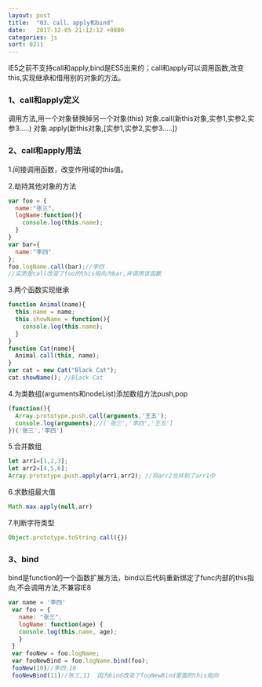 ```yaml
---
layout: post
title:  "03、call、apply和bind"
date:   2017-12-05 21:12:12 +0800
categories: js
sort: 0211
---
```


IE5之前不支持call和apply,bind是ES5出来的；call和apply可以调用函数,改变this,实现继承和借用别的对象的方法。

### 1、call和apply定义

调用方法,用一个对象替换掉另一个对象(this)
对象.call(新this对象,实参1,实参2,实参3.....)
对象.apply(新this对象,[实参1,实参2,实参3.....])

### 2、call和apply用法

1.间接调用函数，改变作用域的this值。

2.劫持其他对象的方法

```js
var foo = {
  name:"张三",
  logName:function(){
    console.log(this.name);
  }
}
var bar={
  name:"李四"
};
foo.logName.call(bar);//李四
//实质是call改变了foo的this指向为bar,并调用该函数
```

3.两个函数实现继承

```js
function Animal(name){   
  this.name = name;   
  this.showName = function(){   
    console.log(this.name);   
  }   
}   
function Cat(name){  
  Animal.call(this, name);  
}    
var cat = new Cat("Black Cat");   
cat.showName(); //Black Cat
```

4.为类数组(arguments和nodeList)添加数组方法push,pop

```js
(function(){
  Array.prototype.push.call(arguments,'王五');
  console.log(arguments);//['张三','李四','王五']
})('张三','李四')
```

5.合并数组

```js
let arr1=[1,2,3]; 
let arr2=[4,5,6]; 
Array.prototype.push.apply(arr1,arr2); //将arr2合并到了arr1中
```

6.求数组最大值

```js
Math.max.apply(null,arr)
```

7.判断字符类型

```js
Object.prototype.toString.call({})
```

### 3、bind

bind是function的一个函数扩展方法，bind以后代码重新绑定了func内部的this指向,不会调用方法,不兼容IE8

```js
var name = '李四'
 var foo = {
   name: "张三",
   logName: function(age) {
   console.log(this.name, age);
   }
 }
 var fooNew = foo.logName;
 var fooNewBind = foo.logName.bind(foo);
 fooNew(10)//李四,10
 fooNewBind(11)//张三,11  因为bind改变了fooNewBind里面的this指向
```